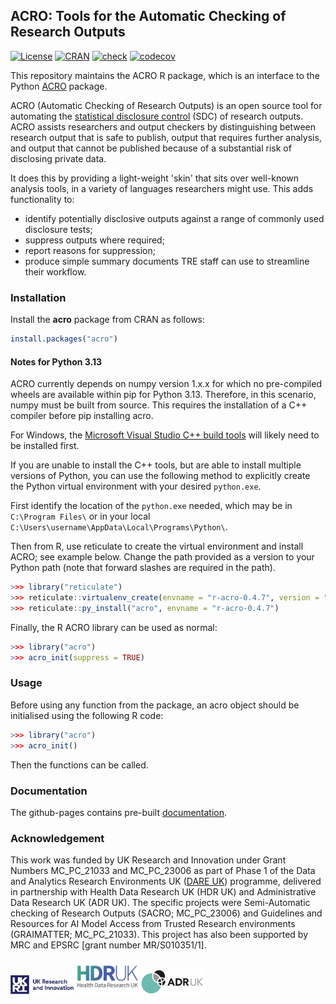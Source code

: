 ## ACRO: Tools for the Automatic Checking of Research Outputs

[![License](https://img.shields.io/badge/license-MIT-blue.svg?style=flat)](https://opensource.org/licenses/MIT)
[![CRAN](https://www.r-pkg.org/badges/version/acro)](https://CRAN.R-project.org/package=acro)
[![check](https://github.com/AI-SDC/ACRO-R/actions/workflows/R-CMD-check.yaml/badge.svg)](https://github.com/AI-SDC/ACRO-R/actions?query=workflow%3AR-CMD-check)
[![codecov](https://codecov.io/gh/AI-SDC/ACRO-R/graph/badge.svg?token=VxbjBHzeXU)](https://app.codecov.io/gh/AI-SDC/ACRO-R)

This repository maintains the ACRO R package, which is an interface to the Python [ACRO](https://github.com/AI-SDC/ACRO) package.

ACRO (Automatic Checking of Research Outputs) is an open source tool for automating the [statistical disclosure control](https://en.wikipedia.org/wiki/Statistical_disclosure_control) (SDC) of research outputs. ACRO assists researchers and output checkers by distinguishing between research output that is safe to publish, output that requires further analysis, and output that cannot be published because of a substantial risk of disclosing private data.

It does this by providing a light-weight 'skin' that sits over well-known analysis tools, in a variety of languages researchers might use. This adds functionality to:

*   identify potentially disclosive outputs against a range of commonly used disclosure tests;
*   suppress outputs where required;
*   report reasons for suppression;
*   produce simple summary documents TRE staff can use to streamline their workflow.

### Installation

Install the **acro** package from CRAN as follows:

``` r
install.packages("acro")
```

#### Notes for Python 3.13

ACRO currently depends on numpy version 1.x.x for which no pre-compiled wheels are available within pip for Python 3.13. Therefore, in this scenario, numpy must be built from source. This requires the installation of a C++ compiler before pip installing acro.

For Windows, the [Microsoft Visual Studio C++ build tools](https://visualstudio.microsoft.com/visual-cpp-build-tools/) will likely need to be installed first.

If you are unable to install the C++ tools, but are able to install multiple versions of Python, you can use the following method to explicitly create the Python virtual environment with your desired `python.exe`.

First identify the location of the `python.exe` needed, which may be in `C:\Program Files\` or in your local `C:\Users\username\AppData\Local\Programs\Python\`.

Then from R, use reticulate to create the virtual environment and install ACRO; see example below. Change the path provided as a version to your Python path (note that forward slashes are required in the path).

```R
>>> library("reticulate")
>>> reticulate::virtualenv_create(envname = "r-acro-0.4.7", version = "C:/Users/username/AppData/Local/Programs/Python/Python310/python.exe", force = TRUE, packages = NULL)
>>> reticulate::py_install("acro", envname = "r-acro-0.4.7")
```

Finally, the R ACRO library can be used as normal:

```R
>>> library("acro")
>>> acro_init(suppress = TRUE)
```

### Usage

Before using any function from the package, an acro object should be initialised using the following R code:

``` r
>>> library("acro")
>>> acro_init()
```

Then the functions can be called.

### Documentation

The github-pages contains pre-built [documentation](https://ai-sdc.github.io/ACRO-R/).

### Acknowledgement

This work was funded by UK Research and Innovation under Grant Numbers MC_PC_21033 and MC_PC_23006 as part of Phase 1 of the Data and Analytics Research Environments UK ([DARE UK](https://dareuk.org.uk/)) programme, delivered in partnership with Health Data Research UK (HDR UK) and Administrative Data Research UK (ADR UK). The specific projects were Semi-Automatic checking of Research Outputs (SACRO; MC_PC_23006) and Guidelines and Resources for AI Model Access from Trusted Research environments (GRAIMATTER; MC_PC_21033). This project has also been supported by MRC and EPSRC [grant number MR/S010351/1].

<img src="inst/Images/UK_Research_and_Innovation_logo.svg" alt="Alt Text" width="20%"> <img src="inst/Images/health-data-research-uk-hdr-uk-logo-vector.png" alt="Alt Text" width="20%"> <img src="inst/Images/logo_print.png" alt="Alt Text" width="20%">
